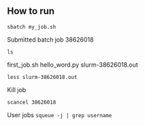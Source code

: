 ## How to run

`sbatch my_job.sh`

Submitted batch job 38626018

`ls`

first_job.sh  hello_word.py  slurm-38626018.out

`less slurm-38626018.out`

Kill job

`scancel 38626018`

User jobs
`squeue -j | grep username`
